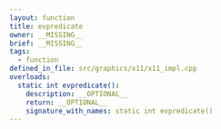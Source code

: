 ```yaml
---
layout: function
title: evpredicate
owner: __MISSING__
brief: __MISSING__
tags:
  - function
defined_in_file: src/graphics/x11/x11_impl.cpp
overloads:
  static int evpredicate():
    description: __OPTIONAL__
    return: __OPTIONAL__
    signature_with_names: static int evpredicate()
---
```

